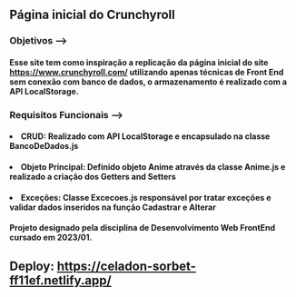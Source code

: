 ## Página inicial do Crunchyroll

### Objetivos -->

#### Esse site tem como inspiração a replicação da página inicial do site https://www.crunchyroll.com/ utilizando apenas técnicas de Front End sem conexão com banco de dados, o armazenamento é realizado com a API LocalStorage.

### Requisitos Funcionais -->

#### <li>CRUD: Realizado com API LocalStorage e encapsulado na classe BancoDeDados.js</li>
#### <li>Objeto Principal: Definido objeto Anime através da classe Anime.js e realizado a criação dos Getters and Setters</li> 
#### <li>Exceções: Classe Excecoes.js responsável por tratar exceções e validar dados inseridos na função Cadastrar e Alterar</li>

#### Projeto designado pela disciplina de Desenvolvimento Web FrontEnd cursado em 2023/01.

## Deploy: https://celadon-sorbet-ff11ef.netlify.app/
